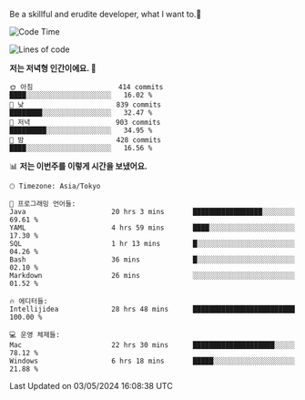 Be a skillful and erudite developer, what I want to.👶

<!--START_SECTION:waka-->
![Code Time](http://img.shields.io/badge/Code%20Time-768%20hrs%2045%20mins-blue)

![Lines of code](https://img.shields.io/badge/%EC%A0%80%EB%8A%94%20%EC%97%AC%ED%83%9C%EA%B9%8C%EC%A7%80%20-1.7%20million%20%EC%A4%84%EC%9D%98%20%EC%BD%94%EB%93%9C%EB%A5%BC%20%EC%9E%91%EC%84%B1%ED%96%88%EC%96%B4%EC%9A%94.-blue)

**저는 저녁형 인간이에요. 🦉** 

```text
🌞 아침                     414 commits         ████░░░░░░░░░░░░░░░░░░░░░   16.02 % 
🌆 낮　                     839 commits         ████████░░░░░░░░░░░░░░░░░   32.47 % 
🌃 저녁                     903 commits         █████████░░░░░░░░░░░░░░░░   34.95 % 
🌙 밤　                     428 commits         ████░░░░░░░░░░░░░░░░░░░░░   16.56 % 
```


📊 **저는 이번주를 이렇게 시간을 보냈어요.** 

```text
🕑︎ Timezone: Asia/Tokyo

💬 프로그래밍 언어들: 
Java                     20 hrs 3 mins       █████████████████░░░░░░░░   69.61 % 
YAML                     4 hrs 59 mins       ████░░░░░░░░░░░░░░░░░░░░░   17.30 % 
SQL                      1 hr 13 mins        █░░░░░░░░░░░░░░░░░░░░░░░░   04.26 % 
Bash                     36 mins             █░░░░░░░░░░░░░░░░░░░░░░░░   02.10 % 
Markdown                 26 mins             ░░░░░░░░░░░░░░░░░░░░░░░░░   01.52 % 

🔥 에디터들: 
Intellijidea             28 hrs 48 mins      █████████████████████████   100.00 % 

💻 운영 체제들: 
Mac                      22 hrs 30 mins      ████████████████████░░░░░   78.12 % 
Windows                  6 hrs 18 mins       █████░░░░░░░░░░░░░░░░░░░░   21.88 % 
```


 Last Updated on 03/05/2024 16:08:38 UTC
<!--END_SECTION:waka-->
